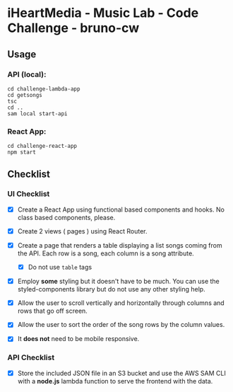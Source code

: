  # iHeartMedia - Music Lab - Code Challenge - bruno-cw

 ## Usage

 ### API (local):
```
cd challenge-lambda-app
cd getsongs
tsc
cd ..
sam local start-api
```

 ### React App:
```
cd challenge-react-app
npm start
```
## Checklist
### UI Checklist

- [x] Create a React App using functional based components and hooks. No class based components, please.

- [x] Create 2 views ( pages ) using React Router.

- [x] Create a page that renders a table displaying a list songs coming from the API. Each row is a song, each column is a song attribute. 

  - [x] Do not use `table` tags

- [x] Employ **some** styling but it doesn't have to be much. You can use the styled-components library but do not use any other styling help.

- [x] Allow the user to scroll vertically and horizontally through columns and rows that go off screen.

- [x] Allow the user to sort the order of the song rows by the column values.

- [x] It **does not** need to be mobile responsive.

### API Checklist

- [x] Store the included JSON file in an S3 bucket and use the AWS SAM CLI with a **node.js** lambda function to serve the frontend with the data.
